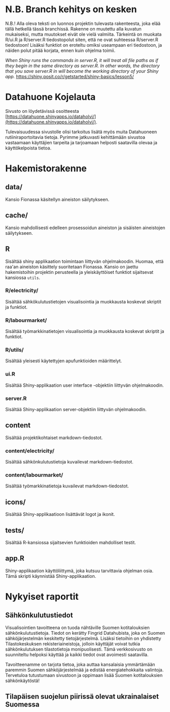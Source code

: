 
# N.B. Branch kehitys on kesken

N.B.! Alla oleva teksti on luonnos projektin tulevasta rakenteesta, joka elää tällä hetkellä tässä branchissä. Rakenne on muutettu alla kuvatun mukaiseksi, mutta muutokset eivät ole vielä valmiita. Tärkeintä on muokata R/ui.R ja R/server.R tiedostopolut  siten, että ne ovat suhteessa R/server.R tiedostoon! Lisäksi funktiot on eroteltu omiksi useampaan eri tiedostoon, ja näiden polut pitää korjata, ennen kuin ohjelma toimii.

*When Shiny runs the commands in server.R, it will treat all file paths as if they begin in the same directory as server.R. In other words, the directory that you save server.R in will become the working directory of your Shiny app.* https://shiny.posit.co/r/getstarted/shiny-basics/lesson5/

# Datahuone Kojelauta

Sivusto on löydetävissä osoitteesta [https://datahuone.shinyapps.io/dataholvi/](https://datahuone.shinyapps.io/dataholvi/). 

Tulevaisuudessa sivustolle olisi tarkoitus lisätä myös muita Datahuoneen rutiiniraportoitavia tietoja. Pyrimme jatkuvasti kehittämään sivustoa vastaamaan käyttäjien tarpeita ja tarjoamaan helposti saatavilla olevaa ja käyttökelpoista tietoa.

# Hakemistorakenne

## data/

Kansio Fionassa käsitellyn aineiston säilytykseen.

## cache/

Kansio mahdollisesti edelleen prosessoidun aineiston ja sisäisten aineistojen säilytykseen. 

## R

Sisältää shiny applikaation toimintaan liittyvän ohjelmakoodin. Huomaa, että raa'an aineiston
käsittely suoritetaan Fionassa. Kansio on jaettu hakemistoihin projektin perusteella ja yleiskäyttöiset funktiot sijaitsevat kansiossa `utils`.

### R/electricity/

Sisältää sähkökulutustietojen visualisointia ja muokkausta koskevat skriptit ja funktiot.

### R/labourmarket/

Sisältää työmarkkinatietojen visualisointia ja muokkausta koskevat skriptit ja funktiot.

### R/utils/

Sisältää yleisesti käytettyjen apufunktioiden määrittelyt.

### ui.R

Sisältää Shiny-applikaation user interface -objektiin liittyvän ohjelmakoodin.

### server.R

Sisältää Shiny-applikaation server-objektiin liittyvän ohjelmakoodin.

## content

Sisältää projektikohtaiset markdown-tiedostot.

### content/electricity/

Sisältää sähkönkulutustietoja kuvailevat markdown-tiedostot.

### content/labourmarket/

Sisältää työmarkkinatietoja kuvailevat markdown-tiedostot.

## icons/

Sisältää Shiny-applikaatioon lisättävät logot ja ikonit.

## tests/

Sisältää R-kansiossa sijaitsevien funktioiden mahdolliset testit.

## app.R

Shiny-applikaation käyttöliittymä, joka kutsuu tarvittavia ohjelman osia. Tämä
skripti käynnistää Shiny-applikaation.

# Nykyiset raportit

## Sähkönkulutustiedot

Visualisointien tavoitteena on tuoda nähtäville Suomen kotitalouksien sähkönkulutustietoja. Tiedot on kerätty Fingrid Datahubista, joka on Suomen sähköjärjestelmän keskitetty tietojärjestelmä. Lisäksi tietoihin on yhdistetty Tilastokeskuksen rekisteriaineistoja, jolloin käyttäjät voivat tutkia sähkönkulutuksen tilastotietoja monipuolisesti. Tämä verkkosivusto on suunniteltu helpoksi käyttää ja kaikki tiedot ovat avoimesti saatavilla.

Tavoitteenamme on tarjota tietoa, joka auttaa kansalaisia ymmärtämään paremmin Suomen sähköjärjestelmää ja edistää energiatehokkaita valintoja. Tervetuloa tutustumaan sivustoon ja oppimaan lisää Suomen kotitalouksien sähkönkäytöstä!

## Tilapäisen suojelun piirissä olevat ukrainalaiset Suomessa
